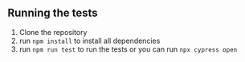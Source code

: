 ## Running the tests
1. Clone the repository
2. run `npm install` to install all dependencies
3. run `npm run test` to run the tests or you can run `npx cypress open`
